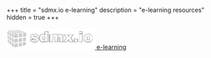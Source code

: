 +++
title = "sdmx.io e-learning"
description = "e-learning resources"
hidden = true
+++

<a href="/sdmxiolearn/"><img src="/images/logo.png" style="height:47px;padding-top:5px;"/> e-learning</a>